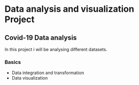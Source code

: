 # Data analysis and visualization Project
## Covid-19 Data analysis
In this project i will be analysing different datasets.
### Basics
- Data integration and transformation
- Data visualization
